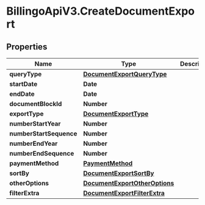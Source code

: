 # BillingoApiV3.CreateDocumentExport

## Properties
Name | Type | Description | Notes
------------ | ------------- | ------------- | -------------
**queryType** | [**DocumentExportQueryType**](DocumentExportQueryType.md) |  | 
**startDate** | **Date** |  | 
**endDate** | **Date** |  | 
**documentBlockId** | **Number** |  | [optional] 
**exportType** | [**DocumentExportType**](DocumentExportType.md) |  | 
**numberStartYear** | **Number** |  | [optional] 
**numberStartSequence** | **Number** |  | [optional] 
**numberEndYear** | **Number** |  | [optional] 
**numberEndSequence** | **Number** |  | [optional] 
**paymentMethod** | [**PaymentMethod**](PaymentMethod.md) |  | [optional] 
**sortBy** | [**DocumentExportSortBy**](DocumentExportSortBy.md) |  | [optional] 
**otherOptions** | [**DocumentExportOtherOptions**](DocumentExportOtherOptions.md) |  | [optional] 
**filterExtra** | [**DocumentExportFilterExtra**](DocumentExportFilterExtra.md) |  | [optional] 
